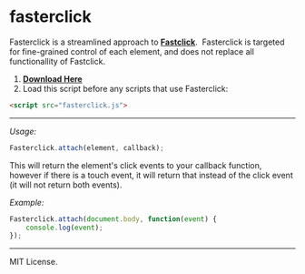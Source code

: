 # fasterclick
Fasterclick is a streamlined approach to **[Fastclick](https://github.com/ftlabs/fastclick)**. &nbsp;Fasterclick is targeted for fine-grained control of each element, and does not replace all functionallity of Fastclick.

1. **[Download Here](https://github.com/jdh11235/fasterclick/releases)**
2. Load this script before any scripts that use Fasterclick:
```html
<script src="fasterclick.js">
```

___

*Usage:*
```javascript
Fasterclick.attach(element, callback);
```

This will return the element's click events to your callback function, however if there is a touch event, it will return that instead of the click event (it will not return both events).

*Example:*
```javascript
Fasterclick.attach(document.body, function(event) {
	console.log(event);
});
```

___

MIT License.
